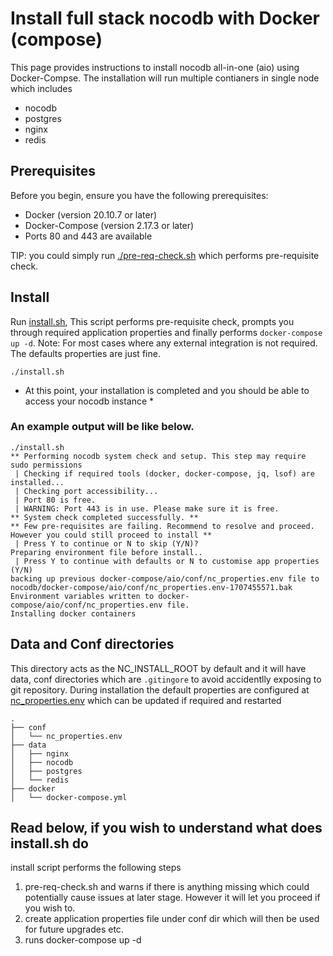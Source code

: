 # Install full stack nocodb with Docker (compose)

This page provides instructions to install nocodb all-in-one (aio) using Docker-Compse. The installation will run multiple contianers in single node which includes
- nocodb
- postgres
- nginx
- redis

## Prerequisites
Before you begin, ensure you have the following prerequisites:

- Docker (version 20.10.7 or later)
- Docker-Compose (version 2.17.3 or later)
- Ports 80 and 443 are available 

TIP: you could simply run [./pre-req-check.sh](./pre-req-check.sh) which performs pre-requisite check.

## Install 
Run [install.sh](./install.sh), This script performs pre-requisite check, prompts you through required application properties and finally performs `docker-compose up -d`. 
Note: For most cases where any external integration is not required. The defaults properties are just fine. 
```
./install.sh 
```
* At this point, your installation is completed and you should be able to access your nocodb instance *

### An example output will be like below. 
```
./install.sh 
** Performing nocodb system check and setup. This step may require sudo permissions
 | Checking if required tools (docker, docker-compose, jq, lsof) are installed...
 | Checking port accessibility...
 | Port 80 is free.
 | WARNING: Port 443 is in use. Please make sure it is free.
** System check completed successfully. **
** Few pre-requisites are failing. Recommend to resolve and proceed. However you could still proceed to install **
 | Press Y to continue or N to skip (Y/N)? 
Preparing environment file before install..
 | Press Y to continue with defaults or N to customise app properties (Y/N)
backing up previous docker-compose/aio/conf/nc_properties.env file to nocodb/docker-compose/aio/conf/nc_properties.env-1707455571.bak
Environment variables written to docker-compose/aio/conf/nc_properties.env file.
Installing docker containers
```

## Data and Conf directories
This directory acts as the NC_INSTALL_ROOT by default and it will have data, conf directories which are `.gitingore` to avoid accidentlly exposing to git repository. 
During installation the default properties are configured at [nc_properties.env](./conf/nc_properties.env) which can be updated if required and restarted 

```
.
├── conf
│   └── nc_properties.env
├── data
│   ├── nginx
│   ├── nocodb
│   ├── postgres
│   └── redis
├── docker
│   └── docker-compose.yml
```


## Read below, if you wish to understand what does install.sh do
install script performs the following steps
1. pre-req-check.sh and warns if there is anything missing which could potentially cause issues at later stage. However it will let you proceed if you wish to.
2. create application properties file under conf dir which will then be used for future upgrades etc.
3. runs docker-compose up -d

